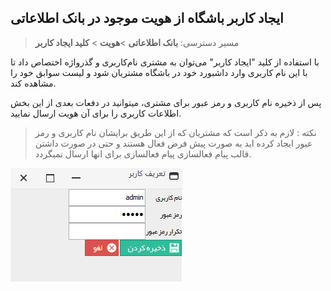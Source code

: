 ## ایجاد کاربر باشگاه از هویت موجود در بانک اطلاعاتی 

>  مسیر دسترسی:  **بانک اطلاعاتی** >**هویت** > **کلید ایجاد کاربر** 

با استفاده از کلید "ایجاد کاربر" می‌توان به مشتری نام‌کاربری و گذرواژه اختصاص داد تا با این نام کاربری وارد داشبورد خود در باشگاه مشتریان شود و لیست سوابق خود را مشاهده کند.

پس از ذخیره نام کاربری و رمز عبور برای مشتری، میتوانید در دفعات بعدی از این بخش اطلاعات کاربری را برای آن هویت ارسال نمایید.

> نکته : لازم به ذکر است که مشتریان که از این طریق برایشان نام کاربری و رمز عبور ایجاد کرده اید به صورت پیش فرض فعال هستند و حتی در صورت داشتن قالب پیام فعالسازی پیام فعالسازی برای انها ارسال نمیگردد.

![](Contactstoolbar10.jpg)



